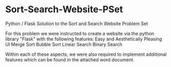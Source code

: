 # Sort-Search-Website-PSet
Python / Flask Solution to the Sort and Search Website Problem Set

For this problem we were instructed to create a website via the python library "Flask" with the following features:
Easy and Aesthetically Pleasing UI
Merge Sort
Bubble Sort
Linear Search
Binary Search

Within each of these aspects, we were also required to implement additional features which can be found in the attached word document.
